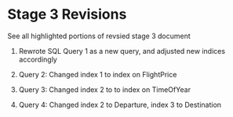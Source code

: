 # Stage 3 Revisions
See all highlighted portions of revsied stage 3 document

1. Rewrote SQL Query 1 as a new query, and adjusted new indices accordingly

2. Query 2: Changed index 1 to index on FlightPrice

3. Query 3: Changed index 2 to to index on TimeOfYear

4. Query 4: Changed index 2 to Departure, index 3 to Destination

